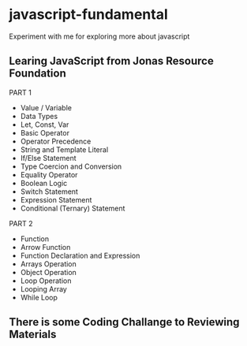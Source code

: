 # javascript-fundamental
Experiment with me for exploring more about javascript

## Learing JavaScript from Jonas Resource Foundation

PART 1
- Value / Variable
- Data Types
- Let, Const, Var
- Basic Operator
- Operator Precedence
- String and Template Literal
- If/Else Statement
- Type Coercion and Conversion
- Equality Operator
- Boolean Logic
- Switch Statement
- Expression Statement
- Conditional (Ternary) Statement

PART 2
- Function
- Arrow Function
- Function Declaration and Expression
- Arrays Operation
- Object Operation
- Loop Operation
- Looping Array
- While Loop

## There is some Coding Challange to Reviewing Materials
